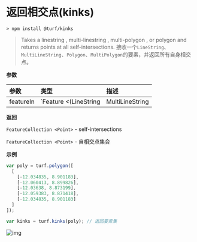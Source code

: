 # 返回相交点(kinks)

```
> npm install @turf/kinks
```

> Takes a linestring , multi-linestring , multi-polygon , or polygon and returns points at all self-intersections.
> 接收一个`LineString`、`MultiLineString`、`Polygon`、`MultiPolygon`的要素，并返回所有自身相交点。

**参数**

| 参数      | 类型                                                         | 描述             |
| :-------- | :----------------------------------------------------------- | :--------------- |
| featureIn | `Feature <(LineString|MultiLineString|MultiPolygon|Polygon)>` | 计算自相交的要素 |

**返回**

`FeatureCollection <Point>` - self-intersections

`FeatureCollection <Point>` - 自相交点集合

**示例**

```js
var poly = turf.polygon([
  [
    [-12.034835, 8.901183],
    [-12.060413, 8.899826],
    [-12.03638, 8.873199],
    [-12.059383, 8.871418],
    [-12.034835, 8.901183]
  ]
]);

var kinks = turf.kinks(poly); // 返回要素集
```

![img](https://pzy-images.oss-cn-hangzhou.aliyuncs.com/img/kinks.8ed66c95.webp)